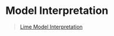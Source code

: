 # Model Interpretation

> [Lime Model Interpretation](https://github.com/abhishek96negi/Model-Interpretation/blob/main/Lime/Lime%20Model%20Interpretation.ipynb)
